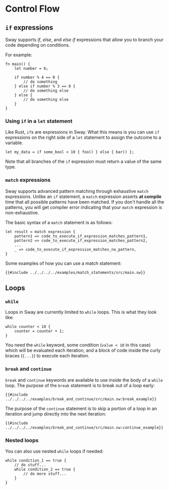 # Control Flow

## `if` expressions

Sway supports _if_, _else_, and _else if_ expressions that allow you to branch your code depending on conditions.

For example:

```sway
fn main() {
    let number = 6;

    if number % 4 == 0 {
        // do something
    } else if number % 3 == 0 {
        // do something else
    } else {
        // do something else
    }
}
```

### Using `if` in a `let` statement

Like Rust, `if`s are expressions in Sway. What this means is you can use `if` expressions on the right side of a `let` statement to assign the outcome to a variable.

```sway
let my_data = if some_bool < 10 { foo() } else { bar() };
```

Note that all branches of the `if` expression must return a value of the same type.

### `match` expressions

Sway supports advanced pattern matching through exhaustive `match` expressions. Unlike an `if` statement, a `match` expression asserts **at compile** time that all possible patterns have been matched. If you don't handle all the patterns, you will get compiler error indicating that your `match` expression is non-exhaustive.

The basic syntax of a `match` statement is as follows:

```sway
let result = match expression {
    pattern1 => code_to_execute_if_expression_matches_pattern1,
    pattern2 => code_to_execute_if_expression_matches_pattern2,
    ...
    _ => code_to_execute_if_expression_matches_no_pattern,
}
```

Some examples of how you can use a match statement:

```sway
{{#include ../../../../examples/match_statements/src/main.sw}}
```

## Loops

### `while`

Loops in Sway are currently limited to `while` loops. This is what they look like:

```sway
while counter < 10 {
    counter = counter + 1;
}
```

You need the `while` keyword, some condition (`value < 10` in this case) which will be evaluated each iteration, and a block of code inside the curly braces (`{...}`) to execute each iteration.

### `break` and `continue`

`break` and `continue` keywords are available to use inside the body of a `while` loop. The purpose of the `break` statement is to break out of a loop early:

```sway
{{#include ../../../../examples/break_and_continue/src/main.sw:break_example}}
```

The purpose of the `continue` statement is to skip a portion of a loop in an iteration and jump directly into the next iteration:

```sway
{{#include ../../../../examples/break_and_continue/src/main.sw:continue_example}}
```

### Nested loops

You can also use nested `while` loops if needed:

```sway
while condition_1 == true {
    // do stuff...
    while condition_2 == true {
        // do more stuff...
    }
}
```
